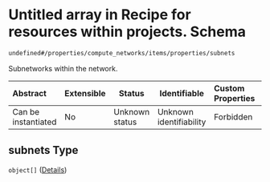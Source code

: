 # Untitled array in Recipe for resources within projects. Schema

```txt
undefined#/properties/compute_networks/items/properties/subnets
```

Subnetworks within the network.


| Abstract            | Extensible | Status         | Identifiable            | Custom Properties | Additional Properties | Access Restrictions | Defined In                                                                                                          |
| :------------------ | ---------- | -------------- | ----------------------- | :---------------- | --------------------- | ------------------- | ------------------------------------------------------------------------------------------------------------------- |
| Can be instantiated | No         | Unknown status | Unknown identifiability | Forbidden         | Allowed               | none                | [resources.schema.json\*](../../../../../../../../../../tmp/182028425/resources.schema.json "open original schema") |

## subnets Type

`object[]` ([Details](resources-properties-compute_networks-items-properties-subnets-items.md))
